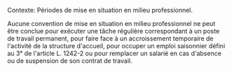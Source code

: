 Contexte: Périodes de mise en situation en milieu professionnel.

Aucune convention de mise en situation en milieu professionnel ne peut être conclue pour exécuter une tâche régulière correspondant à un poste de travail permanent, pour faire face à un accroissement temporaire de l'activité de la structure d'accueil, pour occuper un emploi saisonnier défini au 3° de l'article L. 1242-2 ou pour remplacer un salarié en cas d'absence ou de suspension de son contrat de travail.